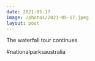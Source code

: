 ```yaml
---
date: 2021-05-17
image: /photos/2021-05-17.jpeg
layout: post
---
```


The waterfall tour continues

#nationalparksaustralia
